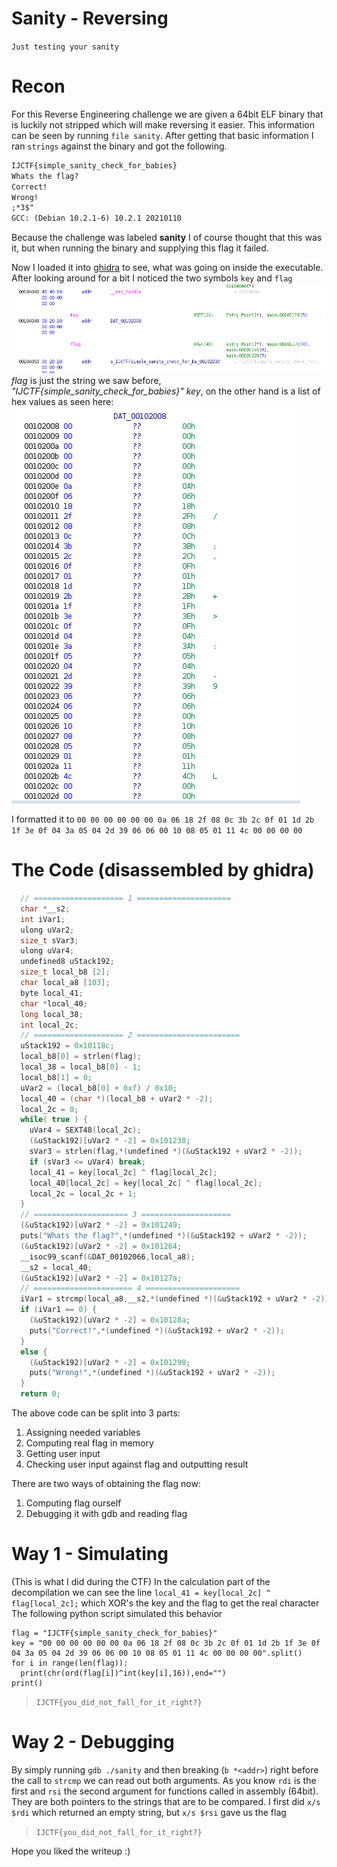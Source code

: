 # Sanity - Reversing

`Just testing your sanity`

# Recon
For this Reverse Engineering challenge we are given a 64bit ELF binary that is luckily not stripped which will make reversing it easier.
This information can be seen by running `file sanity`.
After getting that basic information I ran `strings` against the binary and got the following.
```txt
IJCTF{simple_sanity_check_for_babies}
Whats the flag?
Correct!
Wrong!
;*3$"
GCC: (Debian 10.2.1-6) 10.2.1 20210110
```
Because the challenge was labeled **sanity** I of course thought that this was it, but when running the binary and supplying this flag it failed.

Now I loaded it into [ghidra](https://github.com/NationalSecurityAgency/ghidra) to see, what was going on inside the executable.
After looking around for a bit I noticed the two symbols `key` and `flag` <br>
![key_flag](./ghidra_view_flag_key.png)<br>
_flag_ is just the string we saw before, _"IJCTF{simple_sanity_check_for_babies}"_
_key_, on the other hand is a list of hex values as seen here:<br>
![key_hex_vals](./key_hex_values.png)<br>

I formatted it to `00 00 00 00 00 00 0a 06 18 2f 08 0c 3b 2c 0f 01 1d 2b 1f 3e 0f 04 3a 05 04 2d 39 06 06 00 10 08 05 01 11 4c 00 00 00 00`

# The Code (disassembled by ghidra)
```c
  // ==================== 1 =====================
  char *__s2;
  int iVar1;
  ulong uVar2;
  size_t sVar3;
  ulong uVar4;
  undefined8 uStack192;
  size_t local_b8 [2];
  char local_a8 [103];
  byte local_41;
  char *local_40;
  long local_38;
  int local_2c;
  // ==================== 2 =======================
  uStack192 = 0x10118c;
  local_b8[0] = strlen(flag);
  local_38 = local_b8[0] - 1;
  local_b8[1] = 0;
  uVar2 = (local_b8[0] + 0xf) / 0x10;
  local_40 = (char *)(local_b8 + uVar2 * -2);
  local_2c = 0;
  while( true ) {
    uVar4 = SEXT48(local_2c);
    (&uStack192)[uVar2 * -2] = 0x101238;
    sVar3 = strlen(flag,*(undefined *)(&uStack192 + uVar2 * -2));
    if (sVar3 <= uVar4) break;
    local_41 = key[local_2c] ^ flag[local_2c];
    local_40[local_2c] = key[local_2c] ^ flag[local_2c];
    local_2c = local_2c + 1;
  }
  // ===================== 3 ====================
  (&uStack192)[uVar2 * -2] = 0x101249;
  puts("Whats the flag?",*(undefined *)(&uStack192 + uVar2 * -2));
  (&uStack192)[uVar2 * -2] = 0x101264;
  __isoc99_scanf(&DAT_00102066,local_a8);
  __s2 = local_40;
  (&uStack192)[uVar2 * -2] = 0x10127a;
  // ====================== 4 =====================
  iVar1 = strcmp(local_a8,__s2,*(undefined *)(&uStack192 + uVar2 * -2));
  if (iVar1 == 0) {
    (&uStack192)[uVar2 * -2] = 0x10128a;
    puts("Correct!",*(undefined *)(&uStack192 + uVar2 * -2));
  }
  else {
    (&uStack192)[uVar2 * -2] = 0x101298;
    puts("Wrong!",*(undefined *)(&uStack192 + uVar2 * -2));
  }
  return 0;
```
The above code can be split into 3 parts:
 1. Assigning needed variables
 2. Computing real flag in memory
 3. Getting user input
 4. Checking user input against flag and outputting result

There are two ways of obtaining the flag now:
  1. Computing flag ourself
  2. Debugging it with gdb and reading flag

# Way 1 - Simulating
(This is what I did during the CTF)
In the calculation part of the decompilation we can see the line
`local_41 = key[local_2c] ^ flag[local_2c];`
which XOR's the key and the flag to get the real character
The following python script simulated this behavior
```python3
flag = "IJCTF{simple_sanity_check_for_babies}"
key = "00 00 00 00 00 00 0a 06 18 2f 08 0c 3b 2c 0f 01 1d 2b 1f 3e 0f 04 3a 05 04 2d 39 06 06 00 10 08 05 01 11 4c 00 00 00 00".split()
for i in range(len(flag)):
  print(chr(ord(flag[i])^int(key[i],16)),end="")
print()
```
> `IJCTF{you_did_not_fall_for_it_right?}`

# Way 2 - Debugging
By simply running `gdb ./sanity` and then breaking (`b *<addr>`) right before the call to `strcmp` we can read out both arguments. 
As you know `rdi` is the first and `rsi` the second argument for functions called in assembly (64bit). They are both pointers to the strings that are to be compared. I first did `x/s $rdi` which returned an empty string, but `x/s $rsi` gave us the flag 
> `IJCTF{you_did_not_fall_for_it_right?}`

Hope you liked the writeup :)
